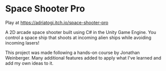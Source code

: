 # Space Shooter Pro

Play at https://adriatogi.itch.io/space-shooter-pro

A 2D arcade space shooter built using C# in the Unity Game Engine. You control a space ship that shoots at incoming alien ships while avoiding incoming lasers!

This project was made following a hands-on course by Jonathan Weinberger. Many additional features added to apply what I've learned and add my own ideas to it. 
